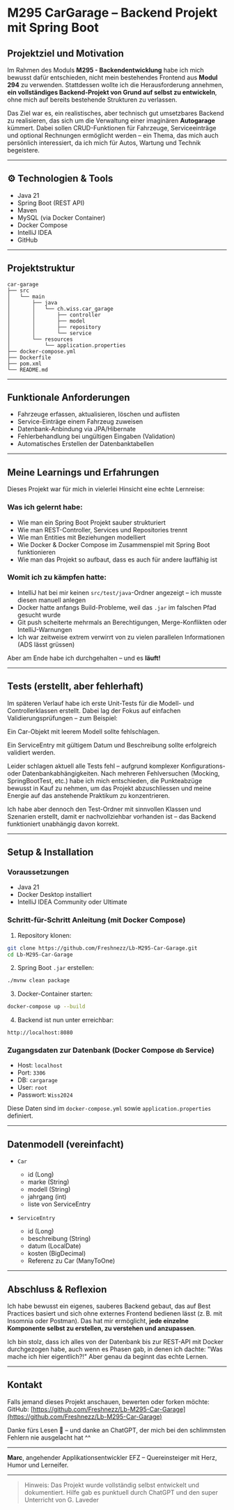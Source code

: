 # M295 CarGarage – Backend Projekt mit Spring Boot

## Projektziel und Motivation

Im Rahmen des Moduls **M295 - Backendentwicklung** habe ich mich bewusst dafür entschieden, nicht mein bestehendes Frontend aus **Modul 294** zu verwenden. Stattdessen wollte ich die Herausforderung annehmen, **ein vollständiges Backend-Projekt von Grund auf selbst zu entwickeln**, ohne mich auf bereits bestehende Strukturen zu verlassen.

Das Ziel war es, ein realistisches, aber technisch gut umsetzbares Backend zu realisieren, das sich um die Verwaltung einer imaginären **Autogarage** kümmert. Dabei sollen CRUD-Funktionen für Fahrzeuge, Serviceeinträge und optional Rechnungen ermöglicht werden – ein Thema, das mich auch persönlich interessiert, da ich mich für Autos, Wartung und Technik begeistere.

---

## ⚙️ Technologien & Tools

* Java 21
* Spring Boot (REST API)
* Maven
* MySQL (via Docker Container)
* Docker Compose
* IntelliJ IDEA
* GitHub

---

## Projektstruktur

```plaintext
car-garage
├── src
│   └── main
│       ├── java
│       │   └── ch.wiss.car_garage
│       │       ├── controller
│       │       ├── model
│       │       ├── repository
│       │       └── service
│       └── resources
│           └── application.properties
├── docker-compose.yml
├── Dockerfile
├── pom.xml
└── README.md
```

---

## Funktionale Anforderungen

* Fahrzeuge erfassen, aktualisieren, löschen und auflisten
* Service-Einträge einem Fahrzeug zuweisen
* Datenbank-Anbindung via JPA/Hibernate
* Fehlerbehandlung bei ungültigen Eingaben (Validation)
* Automatisches Erstellen der Datenbanktabellen

---

## Meine Learnings und Erfahrungen

Dieses Projekt war für mich in vielerlei Hinsicht eine echte Lernreise:

### **Was ich gelernt habe:**

* Wie man ein Spring Boot Projekt sauber strukturiert
* Wie man REST-Controller, Services und Repositories trennt
* Wie man Entities mit Beziehungen modelliert
* Wie Docker & Docker Compose im Zusammenspiel mit Spring Boot funktionieren
* Wie man das Projekt so aufbaut, dass es auch für andere lauffähig ist

### **Womit ich zu kämpfen hatte:**

* IntelliJ hat bei mir keinen `src/test/java`-Ordner angezeigt – ich musste diesen manuell anlegen
* Docker hatte anfangs Build-Probleme, weil das `.jar` im falschen Pfad gesucht wurde
* Git push scheiterte mehrmals an Berechtigungen, Merge-Konflikten oder IntelliJ-Warnungen
* Ich war zeitweise extrem verwirrt von zu vielen parallelen Informationen (ADS lässt grüssen)

Aber am Ende habe ich durchgehalten – und es **läuft!**

---

## Tests (erstellt, aber fehlerhaft)
Im späteren Verlauf habe ich erste Unit-Tests für die Modell- und Controllerklassen erstellt. Dabei lag der Fokus auf einfachen Validierungsprüfungen – zum Beispiel:

Ein Car-Objekt mit leerem Modell sollte fehlschlagen.

Ein ServiceEntry mit gültigem Datum und Beschreibung sollte erfolgreich validiert werden.

Leider schlagen aktuell alle Tests fehl – aufgrund komplexer Konfigurations- oder Datenbankabhängigkeiten. Nach mehreren Fehlversuchen (Mocking, SpringBootTest, etc.) habe ich mich entschieden, die Punkteabzüge bewusst in Kauf zu nehmen, um das Projekt abzuschliessen und meine Energie auf das anstehende Praktikum zu konzentrieren.

Ich habe aber dennoch den Test-Ordner mit sinnvollen Klassen und Szenarien erstellt, damit er nachvollziehbar vorhanden ist – das Backend funktioniert unabhängig davon korrekt.

---

## Setup & Installation

### Voraussetzungen

* Java 21
* Docker Desktop installiert
* IntelliJ IDEA Community oder Ultimate

### Schritt-für-Schritt Anleitung (mit Docker Compose)

1. Repository klonen:

```bash
git clone https://github.com/Freshnezz/Lb-M295-Car-Garage.git
cd Lb-M295-Car-Garage
```

2. Spring Boot `.jar` erstellen:

```bash
./mvnw clean package
```

3. Docker-Container starten:

```bash
docker-compose up --build
```

4. Backend ist nun unter erreichbar:

```http
http://localhost:8080
```

### Zugangsdaten zur Datenbank (Docker Compose `db` Service)

* Host: `localhost`
* Port: `3306`
* DB: `cargarage`
* User: `root`
* Passwort: `Wiss2024`

Diese Daten sind im `docker-compose.yml` sowie `application.properties` definiert.

---

## Datenmodell (vereinfacht)

* `Car`

  * id (Long)
  * marke (String)
  * modell (String)
  * jahrgang (int)
  * liste von ServiceEntry

* `ServiceEntry`

  * id (Long)
  * beschreibung (String)
  * datum (LocalDate)
  * kosten (BigDecimal)
  * Referenz zu Car (ManyToOne)

---

## Abschluss & Reflexion

Ich habe bewusst ein eigenes, sauberes Backend gebaut, das auf Best Practices basiert und sich ohne externes Frontend bedienen lässt (z. B. mit Insomnia oder Postman). Das hat mir ermöglicht, **jede einzelne Komponente selbst zu erstellen, zu verstehen und anzupassen**.

Ich bin stolz, dass ich alles von der Datenbank bis zur REST-API mit Docker durchgezogen habe, auch wenn es Phasen gab, in denen ich dachte: "Was mache ich hier eigentlich?!" Aber genau da beginnt das echte Lernen.

---

## Kontakt

Falls jemand dieses Projekt anschauen, bewerten oder forken möchte:
GitHub: [https://github.com/Freshnezz/Lb-M295-Car-Garage](https://github.com/Freshnezz/Lb-M295-Car-Garage)

Danke fürs Lesen 🙏 – und danke an ChatGPT, der mich bei den schlimmsten Fehlern nie ausgelacht hat ^^

---

**Marc**, angehender Applikationsentwickler EFZ – Quereinsteiger mit Herz, Humor und Lerneifer.

---

> Hinweis: Das Projekt wurde vollständig selbst entwickelt und dokumentiert. Hilfe gab es punktuell durch ChatGPT und den super Unterricht von G. Laveder 
